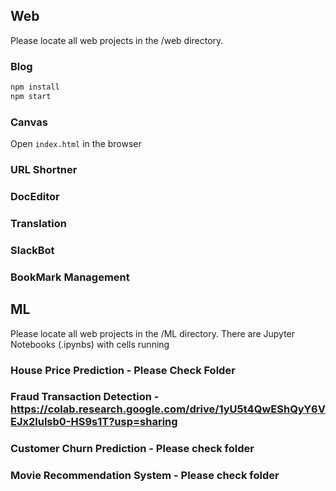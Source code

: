 ## Web

Please locate all web projects in the /web directory.

### Blog

```cmd
npm install
npm start
```

### Canvas
Open `index.html` in the browser

### URL Shortner


### DocEditor

### Translation

### SlackBot

### BookMark Management



## ML

Please locate all web projects in the /ML directory. There are Jupyter Notebooks (.ipynbs) with cells running

### House Price Prediction - Please Check Folder

### Fraud Transaction Detection - https://colab.research.google.com/drive/1yU5t4QwEShQyY6VEJx2lulsb0-HS9s1T?usp=sharing

### Customer Churn Prediction - Please check folder

### Movie Recommendation System - Please check folder

